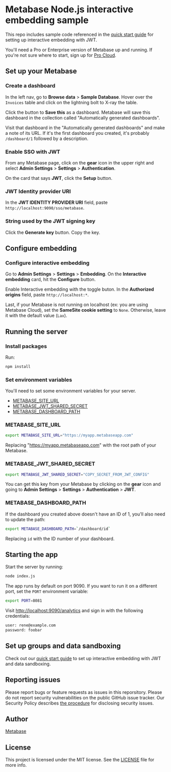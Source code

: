# Metabase Node.js interactive embedding sample

This repo includes sample code referenced in the [quick start guide](https://www.metabase.com/learn/customer-facing-analytics/interactive-embedding-quick-start) for setting up interactive embedding with JWT.

You'll need a Pro or Enterprise version of Metabase up and running. If you're not sure where to start, sign up for [Pro Cloud](https://www.metabase.com/pricing).

## Set up your Metabase

### Create a dashboard

In the left nav, go to **Browse data** > **Sample Database**. Hover over the `Invoices` table and click on the lightning bolt to X-ray the table.

Click the button to **Save this** as a dashboard. Metabase will save this dashboard in the collection called "Automatically generated dashboards".

Visit that dashboard in the "Automatically generated dashboards" and make a note of its URL. If it's the first dashboard you created, it's probably `/dashboard/1` followed by a description.

### Enable SSO with JWT

From any Metabase page, click on the **gear** icon in the upper right and select **Admin Settings** > **Settings** > **Authentication**.

On the card that says **JWT**, click the **Setup** button.

### JWT Identity provider URI

In the **JWT IDENTITY PROVIDER URI** field, paste  `http://localhost:9090/sso/metabase`.

### String used by the JWT signing key

Click the **Generate key** button. Copy the key.

## Configure embedding

### Configure interactive embedding

Go to **Admin Settings** > **Settings** > **Embedding**. 
On the **Interactive embedding** card, hit the **Configure** button.

Enable Interactive embedding with the toggle buton.
In the **Authorized origins** field, paste `http://localhost:*`.

Last, if your Metabase is not running on localhost (ex: you are using Metabase Cloud), set the **SameSite cookie setting** to `None`.
Otherwise, leave it with the default value (`Lax`).

## Running the server

### Install packages

Run:

```sh
npm install
```

### Set environment variables

You'll need to set some environment variables for your server.

- [METABASE_SITE_URL](#metabase_site_url)
- [METABASE_JWT_SHARED_SECRET](#metabase_jwt_shared_secret)
- [METABASE_DASHBOARD_PATH](#)

### METABASE_SITE_URL

```sh
export METABASE_SITE_URL="https://myapp.metabaseapp.com"
```

Replacing "https://myapp.metabaseapp.com" with the root path of your Metabase.

### METABASE_JWT_SHARED_SECRET

```sh
export METABASE_JWT_SHARED_SECRET="COPY_SECRET_FROM_JWT_CONFIG"
```
You can get this key from your Metabase by clicking on the **gear** icon and going to **Admin Settings** > **Settings** > **Authentication** > **JWT**.

### METABASE_DASHBOARD_PATH

If the dashboard you created above doesn't have an ID of 1, you'll also need to update the path:

```sh
export METABASE_DASHBOARD_PATH=`/dashboard/id`
```

Replacing `id` with the ID number of your dashboard.

## Starting the app

Start the server by running:

```sh
node index.js
```

The app runs by default on port 9090. If you want to run it on a different port, set the `PORT` environment variable:
```sh
export PORT=8081
```


Visit [http://localhost:9090/analytics](localhost:9090/analytics) and sign in with the following credentials:

```sh
user: rene@example.com
password: foobar
```

## Set up groups and data sandboxing

Check out our [quick start guide](https://www.metabase.com/learn/customer-facing-analytics/interactive-embedding-quick-start) to set up interactive embedding with JWT and data sandboxing.

## Reporting issues

Please report bugs or feature requests as issues in this reporsitory. Please do not report security vulnerabilities on the public GitHub issue tracker. Our Security Policy describes [the procedure](https://github.com/metabase/metabase/security#reporting-a-vulnerability) for disclosing security issues.

## Author

[Metabase](https://metabase.com)

## License

This project is licensed under the MIT license. See the [LICENSE](./LICENSE) file for more info.
